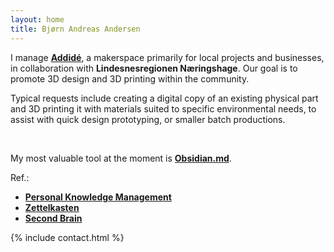 ```yaml
---
layout: home
title: Bjørn Andreas Andersen
---
```


I manage <a href="https://www.addide.no" rel="nofollow"><strong>Addidé</strong></a>, a makerspace primarily for local projects and businesses, in collaboration with **Lindesnesregionen Næringshage**. Our goal is to promote 3D design and 3D printing within the community.

Typical requests include creating a digital copy of an existing physical part and 3D printing it with materials suited to specific environmental needs, to assist with quick design prototyping, or smaller batch productions.

<br>

My most valuable tool at the moment is <a href="https://obsidian.md" rel="nofollow"><strong>Obsidian.md</strong></a>.

Ref.:
- <a href="https://en.wikipedia.org/wiki/Personal_knowledge_management" rel="nofollow"><strong>Personal Knowledge Management</strong></a>
- <a href="https://en.wikipedia.org/wiki/Zettelkasten" rel="nofollow"><strong>Zettelkasten</strong></a>
- <a href="https://fortelabs.com/blog/basboverview" rel="nofollow"><strong>Second Brain</strong></a>

{% include contact.html %}